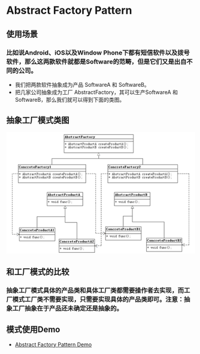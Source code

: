# Abstract Factory Pattern

## 使用场景
### 比如说Android、iOS以及Window Phone下都有短信软件以及拨号软件，那么这两款软件就都是Software的范畴，但是它们又是出自不同的公司。
* 我们把两款软件抽象成为产品 SoftwareA 和 SoftwareB。
* 把几家公司抽象成为工厂 AbstractFactory，其可以生产SoftwareA 和 SoftwareB，那么我们就可以得到下面的类图。

## 抽象工厂模式类图
![XXX模式类图](./abstract_factory_pattern.png)

## 和工厂模式的比较
### 抽象工厂模式具体的产品类和具体工厂类都需要操作者去实现，而工厂模式工厂类不需要实现，只需要实现具体的产品类即可。注意：抽象工厂抽象在于产品还未确定还是抽象的。

## 模式使用Demo
* [Abstract Factory Pattern Demo](./AbstractFactoryPattern)